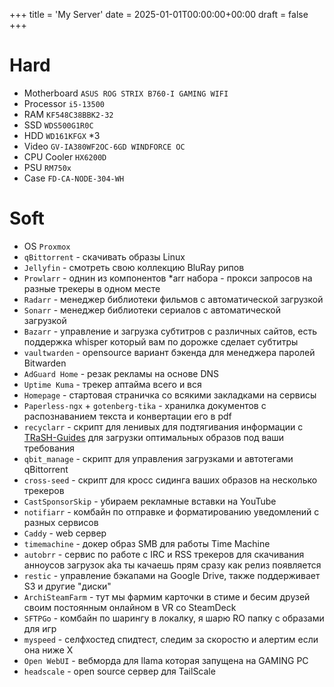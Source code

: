 +++
title = 'My Server'
date = 2025-01-01T00:00:00+00:00
draft = false
+++
# Hard
- Motherboard `ASUS ROG STRIX B760-I GAMING WIFI`
- Processor `i5-13500`
- RAM `KF548C38BBK2-32`
- SSD `WDS500G1R0C`
- HDD `WD161KFGX` *3
- Video `GV-IA380WF2OC-6GD WINDFORCE OC`
- CPU Cooler `HX6200D`
- PSU `RM750x`
- Case `FD-CA-NODE-304-WH`
# Soft
- OS `Proxmox`
- `qBittorrent` - скачивать образы Linux
- `Jellyfin` - смотреть свою коллекцию BluRay рипов
- `Prowlarr` - однин из компонентов *arr набора - прокси запросов на разные трекеры в одном месте
- `Radarr` - менеджер библиотеки фильмов с автоматической загрузкой
- `Sonarr` - менеджер библиотеки сериалов с автоматической загрузкой
- `Bazarr` - управление и загрузка субтитров с различных сайтов, есть поддержка whisper который вам по дорожке сделает субтитры
- `vaultwarden` - opensource вариант бэкенда для менеджера паролей Bitwarden
- `AdGuard Home` - резак рекламы на основе DNS
- `Uptime Kuma` - трекер аптайма всего и вся
- `Homepage` - стартовая страничка со всякими закладками на сервисы 
- `Paperless-ngx` + `gotenberg-tika` - хранилка документов с распознаванием текста и конвертации его в pdf
- `recyclarr` - скрипт для ленивых для подтягивания информации с [TRaSH-Guides](https://trash-guides.info/) для загрузки оптимальных образов под ваши требования
- `qbit_manage` - скрипт для управления загрузками и автотегами qBittorrent
- `cross-seed` - скрипт для кросс сидинга ваших образов на несколько трекеров
- `CastSponsorSkip` - убираем рекламные вставки на YouTube
- `notifiarr` - комбайн по отправке и форматированию уведомлений с разных сервисов
- `Caddy` - web сервер
- `timemachine` - докер образ SMB для работы Time Machine
- `autobrr` - сервис по работе с IRC и RSS трекеров для скачивания анноусов загрузок aka ты качаешь прям сразу как релиз появляется
- `restic` - управление бэкапами на Google Drive, также поддерживает S3 и другие "диски"
- `ArchiSteamFarm` - тут мы фармим карточки в стиме и бесим друзей своим постоянным онлайном в VR со SteamDeck
- `SFTPGo` - комбайн по шарингу в локалку, я шарю RO папку с образами для игр
- `myspeed` - селфхостед спидтест, следим за скоростю и алертим если она ниже X
- `Open WebUI` - вебморда для llama которая запущена на GAMING PC
- `headscale` - open source сервер для TailScale